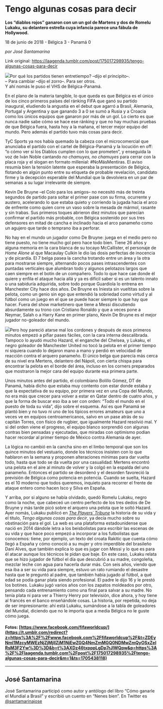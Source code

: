 # Tengo algunas cosas para decir

**Los “diablos rojos” ganaron con un un gol de Martens y dos de Romelu Lukaku, su delantero estrella cuya infancia parece una fábula de Hollywood.**

18 de junio de 2018 - Bélgica 3 - Panamá 0

_por José Santamarina_

Link original: https://laagenda.tumblr.com/post/175017298935/tengo-algunas-cosas-para-decir

![](https://64.media.tumblr.com/8b6a43c78b2d2aad74d6738a3ef9bda7/tumblr_inline_pajih9Zzgv1t6q87u_500.jpg)Por qué los partidos tienen entretiempo? –dijo el principito–.  
– Para cambiar –dijo el zorro–. Para ser otros.  
Y ahí nomás le puso el VHS de Bélgica-Panamá.

En el plano de la materia tangible, lo que queda es que Bélgica es el único de los cinco primeros países del ránking FIFA que ganó su partido inaugural, eludiendo la angustia en el debut que agarró a Brasil, Alemania, Portugal y Argentina y que ganando 3 a 0 se sumó a Rusia y a Croacia como los únicos equipos que ganaron por más de un gol. Lo cierto es que nunca nadie sabe cómo se hace ese ránking y que no hay muchas pruebas de que Bélgica fuera, hasta hoy a la mañana, el tercer mejor equipo del mundo. Pero además el partido tuvo más cosas para decir.

TyC Sports ya nos había quemado la cabeza con el microcomercial que anunciaba el partido con el cartel de Bélgica-Panamá y la locución en off: “o cómo ver si los Diablos cumplen con lo que prometen”, y enseguida la voz de Iván Noble cantando *no chamuyes, no chamuyes* para cerrar con la placa roja y el slogan en formato millenial: #NoMásMentiras. El aviso resumía bien la tensión latente que esperaba la presentación de Bélgica, flotando en algún punto entre su etiqueta de probable revelación, candidato firme y la decepción esperable del Mundial que la devolviera en un par de semanas a su lugar irrelevante de siempre.

Kevin De Bruyne –el Colo para los amigos– no necesitó más de treinta segundos de partido para soltar el primer pase con su firma, ocurrente y austero, acelerando lo que estaba quieto y corriendo la jugada hacia el arco de enfrente como quien corre un vaso sobre la mesada de mármol, rasante y sin trabas. Sus primeros toques abrieron diez minutos que parecían confirmar el partido más probable, con Bélgica sostenido por sus tres defensores en mitad de cancha e inclinado hacia el arco panameño como un agujero que tarde o temprano iba a perforar.

No hay en el mundo un jugador como De Bruyne: juega en el medio pero no tiene puesto, no tiene mucho gol pero hace todo bien. Tiene 26 años y alguna memoria en la cara blanca de su tocayo McCallister, el personaje de *Home Alone* al que Macaulay Culkin le dio las dosis perfectas de inocencia y de picardía. El 7 belga pasea la cancha trotando entre un área y la otra para mostrarse siempre, alternando pocos pases intrascendentes con puntadas verticales que alumbran todo y algunos pelotazos largos que caen siempre en el botín de un compañero. Todo lo que hace cae donde él quiere y enfila el ataque hacia allá y ya es difícil saber si es un talento innato o una sabiduría adquirida, sobre todo porque Guardiola lo entrena en Manchester City hace dos años. De Bruyne es Iniesta sin vueltitas sobre la pelota, como un genio sin ego que entendió la sobriedad como virtud y al fútbol como un juego en el que se puede hacer siempre lo que hay que hacer. Fuera del show marketinero que tiene a Messi discutiendo absurdamente su trono con Cristiano Ronaldo y que a veces pone a Neymar, Salah o a Harry Kane en primer plano, Kevin De Bruyne es el mejor jugador no-goleador del mundo.

![](https://64.media.tumblr.com/8b6a43c78b2d2aad74d6738a3ef9bda7/tumblr_inline_pajdj0Jte41t6q87u_500.jpg)Pero hoy pareció atarse mal los cordones y después de esos primeros minutos empezó a pifiar pases fáciles, con la cara interna descalibrada. Tampoco lo ayudó mucho Hazard, el enganche del Chelsea, y Lukaku, el negro goleador de Manchester United no tocó la pelota en el primer tiempo ni siquiera cuando lo dejaron mano a mano y perdió en velocidad de reacción contra el arquero panameño. El único belga que parecía más cerca de su nivel era Mertens, delantero del Nápoli, con cierta chispa para encontrar la pelota en el borde del área, incluso en los corners preparados que mostraron la mejor cara del equipo durante esa primera parte.




Unos minutos antes del partido, el colombiano Bolillo Gómez, DT de Panamá, había dicho que estaba muy contento con estar donde estaba y que la expectativa de su equipo, por primera vez en una Copa del Mundo, no era más que crecer para volver a estar en Qatar dentro de cuatro años, y que la forma de buscar eso iba a ser con orden: “Todo el mundo en el puesto de toda su vida”, dijo sobre el esquema. Así es que Panamá se plantó bien y no tuvo ni uno de los típicos errores amateurs que uno a veces ve en equipos centroamericanos, salvo en un pase atrás de su capitán Torres, con físico de rugbier, que igualmente Hazard resolvió mal. Y si del orden viene el progreso, el equipo blanco sorprendió con algunas contras bien pensadas y ejecutadas, que miradas con optimismo podían hacer recordar al primer tiempo de México contra Alemania de ayer.

La lógica no cambió en la cancha sino en el limbo temporal que son los quince minutos del vestuario, donde los técnicos insisten con lo que hablaron en la semana y proponen alteraciones mínimas para dar vuelta todo, hasta que todo se da vuelta por una casualidad: Mertens encontró una pelota en el aire al minuto de volver y la colgó en la espalda del uno panameño. Entonces el partido se desordenó y el desorden favoreció la previsión de Bélgica como potencia en potencia. Cuando se suelta, Hazard es el 10 moderno que todos queremos, inquieto para recorrer el frente de ataque entero como hacen Isco y Silva en España.

Y arriba, por si alguno se había olvidado, quedó Romelu Lukaku, negro como la noche, que cabeceó un centro perfecto de los tres dedos de De Bruyne y más tarde picó sobre el arquero una pelota que le soltó Hazard. Ayer nomás, Lukaku publicó en [*The Players´ Tribune*](https://www.theplayerstribune.com/en-us/articles/romelu-lukaku-ive-got-some-things-to-say) la historia de su vida y el título, *Tengo algunas cosas para decir*, ya decía mucho sobre su obstinación para el gol. La web es una plataforma estadounidense que nació en 2014 dándole letra a los beisbolistas para escribir las escenas de su vida y que hace poco empezó a incorporar a los futbolistas que conocemos: tiene, por ejemplo, un texto del croata Rakitic que cuenta cómo llegó a España y cómo conoció a su mujer y otro imperdible del brasileño Dani Alves, que también explica lo que es jugar con Messi y lo que es para él atacar aunque los técnicos le pidan que baje. En este caso, Lukaku relata que se hizo jugador de fútbol el día que descubrió a su madre, congoleña, mezclar leche con agua para hacerla durar más. Con seis años, viendo que esa iba a ser su vida para siempre, estuvo un rato rumiando el desastre hasta que le preguntó al padre, que también había jugado al fútbol, a qué edad se podía ganar plata siendo profesional. El padre le dijo 16 y le prestó los botines. Lukaku jugó varios años con los zapatos moldeados por otro, pensando cada entrenamiento como una final para salvar a su madre. No tenía plata ni para ver a Thierry Henry por televisión, dice ahora, y hoy tiene al francés en el banco enseñándole cosas. La historia, por repetida, no deja de ser impresionante: ahí está Lukaku, sumándose a la tabla de goleadores del Mundial, diciendo que no le importa que a media Bélgica no le guste cómo juega. 

####  Fotos: [https://www.facebook.com/fifaworldcup/](https://t.umblr.com/redirect?z=https%3A%2F%2Fwww.facebook.com%2Ffifaworldcup%2F&t=ZDEyNmI1MzcyMWEzNjZjMjllZjM1NjEwZGQ4NmZmMGQ0NDMwZmQyOSxZelRsM3F2Yw%3D%3D&b=t%3AXDz46txpppLgDp7rJlWQpw&p=https%3A%2F%2Flaagenda.tumblr.com%2Fpost%2F175017298935%2Ftengo-algunas-cosas-para-decir&m=1&ts=1705438118)



---

José Santamarina
----------------

 José Santamarina participó como autor y antólogo del libro “Cómo ganarle el Mundial a Brasil” y escribió un cuento en “Nenes bien”. En Twitter es [@santamarinajose](https://twitter.com/santamarinajose?lang=es) 

